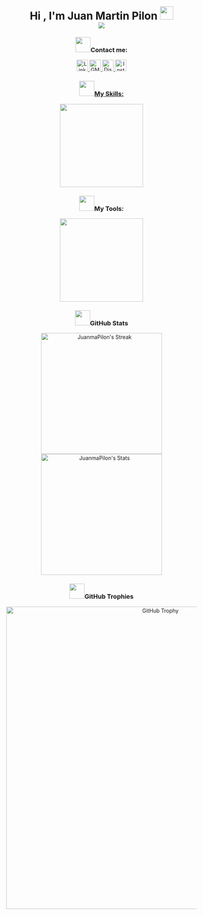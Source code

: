 <!-- Titulo -->

<h1 align="center"><b>Hi , I'm Juan Martin Pilon </b><img src="https://media.giphy.com/media/hvRJCLFzcasrR4ia7z/giphy.gif" width="35">
<br>
<img src="https://user-images.githubusercontent.com/73097560/115834477-dbab4500-a447-11eb-908a-139a6edaec5c.gif">
</h1>

<!-- Sociales -->

<div align="center">

<p>

<h3>
<b><img src="https://media.giphy.com/media/v1.Y2lkPTc5MGI3NjExMms1Y2Y5MWRwZDNiM24ycTM1eTJzc2J3ZGRlZDFmbmw5eDczbHdrMyZlcD12MV9pbnRlcm5hbF9naWZfYnlfaWQmY3Q9cw/4v5vEC1ipAGORhhIbq/giphy.gif" width="40" />Contact me:</b>
</h3>
  <a href="https://www.linkedin.com/in/juanmartinpilon/">
    <img width="30" src="https://skillicons.dev/icons?i=linkedin" alt="LinkedIn" />
  </a>
    </a>
    <a href="mailto:juanmartin.pilon@gmail.com">
    <img width="30" src="https://skillicons.dev/icons?i=gmail" alt="GMail" />
  </a>
  <a href="https://discordapp.com/users/230104584964538369">
    <img width="30" src="https://skillicons.dev/icons?i=discord" alt="Discord" />
  </a>
  <a href="https://www.instagram.com/juanma.pilon/">
    <img width="30" src="https://skillicons.dev/icons?i=instagram" alt="Instagram" />
  
  </p>

</div>

<!-- Skills -->

<div align="center">

<p>
<h3>
<b><img src="https://media.giphy.com/media/v1.Y2lkPTc5MGI3NjExNHFuZWU2MDN0cTV4YXVuZzMwaDV0Mm5jdHNhYnRmbjNtbjg2YmlsbiZlcD12MV9pbnRlcm5hbF9naWZfYnlfaWQmY3Q9cw/UVG0BN8TOMKkPOJS6e/giphy.gif" width="40" />My Skills:</b>
</h3>
<a href="https://skillicons.dev">
<img width="220" src="https://skillicons.dev/icons?i=react,nuxt,vue,js,nodejs,laravel,php,tailwind,bootstrap,css,html,java,python,cpp,c,mysql&perline=8" />
</a>
</p>
  
</div>

<!-- Tools -->

<div align="center">

<p>
<h3>
<b><img src="https://media.giphy.com/media/v1.Y2lkPTc5MGI3NjExYzBjeHNvZ3FxZTN6c3J4dWp1cnphanNjZ2JxNGI0anZnOWJlNHZvciZlcD12MV9pbnRlcm5hbF9naWZfYnlfaWQmY3Q9cw/iDaCeaKrHhUI1I8e2b/giphy.gif" width="40" />My Tools:</b>
</h3>
<a href="https://skillicons.dev">
<img width="220" src="https://skillicons.dev/icons?i=vscode,github,git,vite,postman,npm,pinia,windows,linux,ubuntu,regex,bash,powershell,idea,stackoverflow,octave&perline=8" />

</a>
</p>

</div>

<!-- Stats -->

<div align="center">

<h3>
<b><img src="https://media.giphy.com/media/iY8CRBdQXODJSCERIr/giphy.gif" width="40" />GitHub Stats</b>
</h3>

<img width="320" src="https://github-readme-streak-stats.herokuapp.com/?user=JuanmaPilon&theme=outrun&hide_border=false&layout=compact" alt="JuanmaPilon's Streak">

<img width="320" src="https://github-readme-stats.vercel.app/api?username=JuanmaPilon&theme=outrun&show_icons=true&hide_border=false&count_private=true&layout=compact" alt="JuanmaPilon's Stats">
</p>

</div>

<!-- Trofeos -->

<div align="center">

<h3>
<b><img src="https://media.giphy.com/media/fw3XuXcz1p1AZdZOH8/giphy.gif" width="40" />GitHub Trophies</b>
</h3>

[<img width="800" src="https://github-profile-trophy.vercel.app/?username=JuanmaPilon&theme=algolia" alt="GitHub Trophy" />](https://github.com/JuanmaPilon/github-profile-trophy)

</div>
